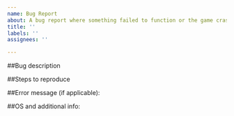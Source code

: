 ```yaml
---
name: Bug Report
about: A bug report where something failed to function or the game crashed
title: ''
labels: ''
assignees: ''

---
```


##Bug description


##Steps to reproduce


##Error message (if applicable):


##OS and additional info:
